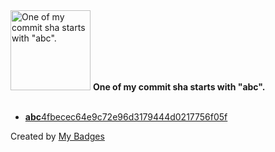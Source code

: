 <img src="https://my-badges.github.io/my-badges/abc-commit.png" alt="One of my commit sha starts with &quot;abc&quot;." title="One of my commit sha starts with &quot;abc&quot;." width="128">
<strong>One of my commit sha starts with &quot;abc&quot;.</strong>
<br><br>

- <a href="https://github.com/Mindgamesnl/OpenAudioMc/commit/abc4fbecec64e9c72e96d3179444d0217756f05f"><strong>abc</strong>4fbecec64e9c72e96d3179444d0217756f05f</a>


Created by <a href="https://github.com/my-badges/my-badges">My Badges</a>